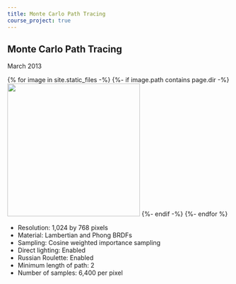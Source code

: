 ```yaml
---
title: Monte Carlo Path Tracing
course_project: true
---
```

## Monte Carlo Path Tracing
March 2013

{% for image in site.static_files -%}
{%- if image.path contains page.dir -%}
<img src="{{ image.path }}" width="300"> 
{%- endif -%}
{%- endfor %}

* Resolution: 1,024 by 768 pixels
* Material: Lambertian and Phong BRDFs
* Sampling: Cosine weighted importance sampling
* Direct lighting: Enabled
* Russian Roulette: Enabled
* Minimum length of path: 2
* Number of samples: 6,400 per pixel
